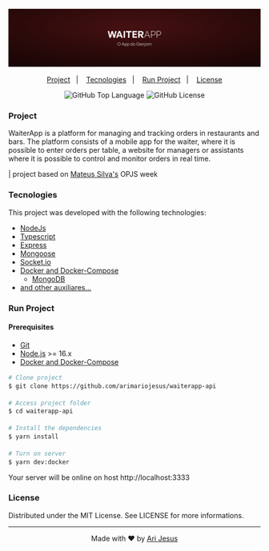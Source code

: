 ![WAITERAPP BANNER](./.github/banner.png)

<p align="center">
  <a href="#project">Project</a>&nbsp;&nbsp;&nbsp;|&nbsp;&nbsp;&nbsp;
  <a href="#tecnologies">Tecnologies</a>&nbsp;&nbsp;&nbsp;|&nbsp;&nbsp;&nbsp;
  <a href="#run-project">Run Project</a>&nbsp;&nbsp;&nbsp;|&nbsp;&nbsp;&nbsp;
  <a href="#license">License</a>
</p>

<p align="center">
  <img alt="GitHub Top Language" src="https://img.shields.io/github/languages/top/arimariojesus/waiterapp-api?style=flat-square" />
  <img alt="GitHub License" src="https://img.shields.io/github/license/arimariojesus/waiterapp-api?style=flat-square" />
</p>

### Project

WaiterApp is a platform for managing and tracking orders in restaurants and bars. The platform consists of a mobile app for the waiter, where it is possible to enter orders per table, a website for managers or assistants where it is possible to control and monitor orders in real time.

| project based on [Mateus Silva's](https://github.com/maateusilva) OPJS week

### Tecnologies

This project was developed with the following technologies:

- [NodeJs](https://nodejs.org/en/)
- [Typescript](https://www.typescriptlang.org/)
- [Express](https://github.com/expressjs/express)
- [Mongoose](https://mongoosejs.com/)
- [Socket.io](https://socket.io/)
- [Docker and Docker-Compose](https://www.docker.com/)
  - [MongoDB](https://www.mongodb.com/)
- [and other auxiliares...](./package.json#L37)

### Run Project

#### Prerequisites

- [Git](https://git-scm.com/)
- [Node.js](https://nodejs.org/en/) >= 16.x
- [Docker and Docker-Compose](https://docs.docker.com/engine/install/)

```bash
# Clone project
$ git clone https://github.com/arimariojesus/waiterapp-api

# Access project folder
$ cd waiterapp-api

# Install the dependencies
$ yarn install

# Turn on server
$ yarn dev:docker
```

Your server will be online on host http://localhost:3333

### License

Distributed under the MIT License. See LICENSE for more informations.

---

<p align="center">
  Made with ❤ by <a href="https://www.linkedin.com/in/arimario-jesus">Ari Jesus</a>
</p>
